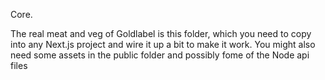 Core.

The real meat and veg of Goldlabel is this folder, which you need to copy into any Next.js project and wire it up a bit to make it work. You might also need some assets in the public folder and possibly fome of the Node api files
